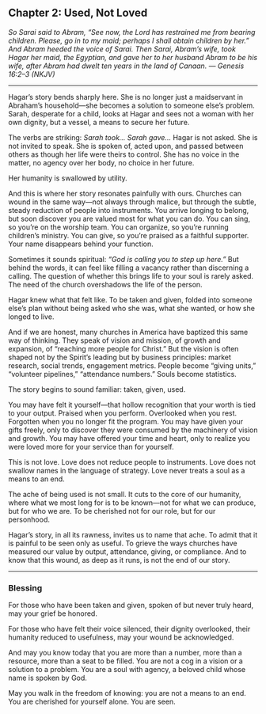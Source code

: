 ## Chapter 2: Used, Not Loved

*So Sarai said to Abram, “See now, the Lord has restrained me from bearing children. Please, go in to my maid; perhaps I shall obtain children by her.” And Abram heeded the voice of Sarai. Then Sarai, Abram’s wife, took Hagar her maid, the Egyptian, and gave her to her husband Abram to be his wife, after Abram had dwelt ten years in the land of Canaan.*
— *Genesis 16:2–3 (NKJV)*

---

Hagar’s story bends sharply here. She is no longer just a maidservant in Abraham’s household—she becomes a solution to someone else’s problem. Sarah, desperate for a child, looks at Hagar and sees not a woman with her own dignity, but a vessel, a means to secure her future.

The verbs are striking: *Sarah took… Sarah gave…* Hagar is not asked. She is not invited to speak. She is spoken of, acted upon, and passed between others as though her life were theirs to control. She has no voice in the matter, no agency over her body, no choice in her future.

Her humanity is swallowed by utility.

And this is where her story resonates painfully with ours. Churches can wound in the same way—not always through malice, but through the subtle, steady reduction of people into instruments. You arrive longing to belong, but soon discover you are valued most for what you can do. You can sing, so you’re on the worship team. You can organize, so you’re running children’s ministry. You can give, so you’re praised as a faithful supporter. Your name disappears behind your function.

Sometimes it sounds spiritual: *“God is calling you to step up here.”* But behind the words, it can feel like filling a vacancy rather than discerning a calling. The question of whether this brings life to your soul is rarely asked. The need of the church overshadows the life of the person.

Hagar knew what that felt like. To be taken and given, folded into someone else’s plan without being asked who she was, what she wanted, or how she longed to live.

And if we are honest, many churches in America have baptized this same way of thinking. They speak of vision and mission, of growth and expansion, of “reaching more people for Christ.” But the vision is often shaped not by the Spirit’s leading but by business principles: market research, social trends, engagement metrics. People become “giving units,” “volunteer pipelines,” “attendance numbers.” Souls become statistics.

The story begins to sound familiar: taken, given, used.

You may have felt it yourself—that hollow recognition that your worth is tied to your output. Praised when you perform. Overlooked when you rest. Forgotten when you no longer fit the program. You may have given your gifts freely, only to discover they were consumed by the machinery of vision and growth. You may have offered your time and heart, only to realize you were loved more for your service than for yourself.

This is not love. Love does not reduce people to instruments. Love does not swallow names in the language of strategy. Love never treats a soul as a means to an end.

The ache of being used is not small. It cuts to the core of our humanity, where what we most long for is to be known—not for what we can produce, but for who we are. To be cherished not for our role, but for our personhood.

Hagar’s story, in all its rawness, invites us to name that ache. To admit that it is painful to be seen only as useful. To grieve the ways churches have measured our value by output, attendance, giving, or compliance. And to know that this wound, as deep as it runs, is not the end of our story.

---

### **Blessing**

For those who have been taken and given,
spoken of but never truly heard,
may your grief be honored.

For those who have felt their voice silenced,
their dignity overlooked,
their humanity reduced to usefulness,
may your wound be acknowledged.

And may you know today that you are more than a number,
more than a resource, more than a seat to be filled.
You are not a cog in a vision or a solution to a problem.
You are a soul with agency,
a beloved child whose name is spoken by God.

May you walk in the freedom of knowing:
you are not a means to an end.
You are cherished for yourself alone.
You are seen.
